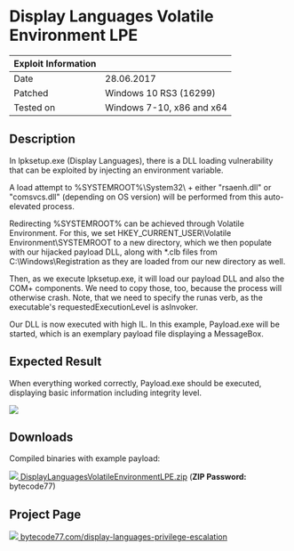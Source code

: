 # Display Languages Volatile Environment LPE

| Exploit Information |                                   |
|:------------------- |:--------------------------------- |
| Date                | 28.06.2017                        |
| Patched             | Windows 10 RS3 (16299)            |
| Tested on           | Windows 7-10, x86 and x64         |

## Description

In lpksetup.exe (Display Languages), there is a DLL loading vulnerability that can be exploited by injecting an environment variable.

A load attempt to %SYSTEMROOT%\System32\ + either "rsaenh.dll" or "comsvcs.dll" (depending on OS version) will be performed from this auto-elevated process.

Redirecting %SYSTEMROOT% can be achieved through Volatile Environment. For this, we set HKEY_CURRENT_USER\Volatile Environment\SYSTEMROOT to a new directory, which we then populate with our hijacked payload DLL, along with *.clb files from C:\Windows\Registration as they are loaded from our new directory as well.

Then, as we execute lpksetup.exe, it will load our payload DLL and also the COM+ components. We need to copy those, too, because the process will otherwise crash. Note, that we need to specify the runas verb, as the executable's requestedExecutionLevel is asInvoker.

Our DLL is now executed with high IL. In this example, Payload.exe will be started, which is an exemplary payload file displaying a MessageBox.

## Expected Result

When everything worked correctly, Payload.exe should be executed, displaying basic information including integrity level.

![](https://bytecode77.com/images/pages/display-languages-privilege-escalation/result.webp)

## Downloads

Compiled binaries with example payload:

[![](http://bytecode77.com/public/fileicons/zip.png) DisplayLanguagesVolatileEnvironmentLPE.zip](https://downloads.bytecode77.com/DisplayLanguagesVolatileEnvironmentLPE.zip)
(**ZIP Password:** bytecode77)

## Project Page

[![](https://bytecode77.com/public/favicon16.png) bytecode77.com/display-languages-privilege-escalation](https://bytecode77.com/display-languages-privilege-escalation)